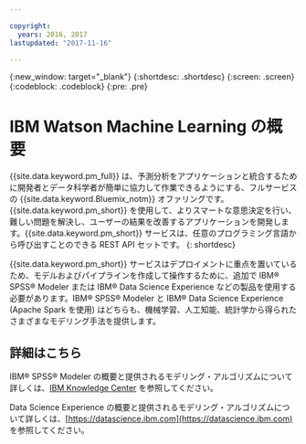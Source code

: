 ```yaml
---

copyright:
  years: 2016, 2017
lastupdated: "2017-11-16"

---
```


{:new_window: target="_blank"}
{:shortdesc: .shortdesc}
{:screen: .screen}
{:codeblock: .codeblock}
{:pre: .pre}

# IBM Watson Machine Learning の概要

{{site.data.keyword.pm_full}} は、予測分析をアプリケーションと統合するために開発者とデータ科学者が簡単に協力して作業できるようにする、フルサービスの {{site.data.keyword.Bluemix_notm}} オファリングです。{{site.data.keyword.pm_short}} を使用して、よりスマートな意思決定を行い、難しい問題を解決し、ユーザーの結果を改善するアプリケーションを開発します。{{site.data.keyword.pm_short}} サービスは、任意のプログラミング言語から呼び出すことのできる REST API セットです。
{: shortdesc}

{{site.data.keyword.pm_short}} サービスはデプロイメントに重点を置いているため、モデルおよびパイプラインを作成して操作するために、追加で IBM® SPSS® Modeler または IBM® Data Science Experience などの製品を使用する必要があります。IBM® SPSS® Modeler と IBM® Data Science Experience (Apache Spark を使用) はどちらも、機械学習、人工知能、統計学から得られたさまざまなモデリング手法を提供します。

## 詳細はこちら

IBM® SPSS® Modeler の概要と提供されるモデリング・アルゴリズムについて詳しくは、[IBM Knowledge Center](https://www.ibm.com/support/knowledgecenter/v1/content/SS3RA7_18.1.1/modeler_mainhelp_client_ddita/modeler_mainhelp_client_ddita-gentopic1.html) を参照してください。

Data Science Experience の概要と提供されるモデリング・アルゴリズムについて詳しくは、[https://datascience.ibm.com](https://datascience.ibm.com) を参照してください。

